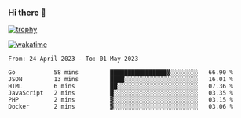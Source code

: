 ### Hi there 👋

[![trophy](https://github-profile-trophy.vercel.app/?username=cxnky&theme=dracula)](https://github.com/ryo-ma/github-profile-trophy)

[![wakatime](https://wakatime.com/badge/user/1c39c599-5497-41b9-a5be-2c4676e7fd23.svg)](https://wakatime.com/@1c39c599-5497-41b9-a5be-2c4676e7fd23)
<!--START_SECTION:waka-->

```text
From: 24 April 2023 - To: 01 May 2023

Go           58 mins         ████████████████▓░░░░░░░░   66.90 %
JSON         13 mins         ████░░░░░░░░░░░░░░░░░░░░░   16.01 %
HTML         6 mins          ██░░░░░░░░░░░░░░░░░░░░░░░   07.36 %
JavaScript   2 mins          █░░░░░░░░░░░░░░░░░░░░░░░░   03.35 %
PHP          2 mins          ▓░░░░░░░░░░░░░░░░░░░░░░░░   03.15 %
Docker       2 mins          ▓░░░░░░░░░░░░░░░░░░░░░░░░   03.06 %
```

<!--END_SECTION:waka-->
